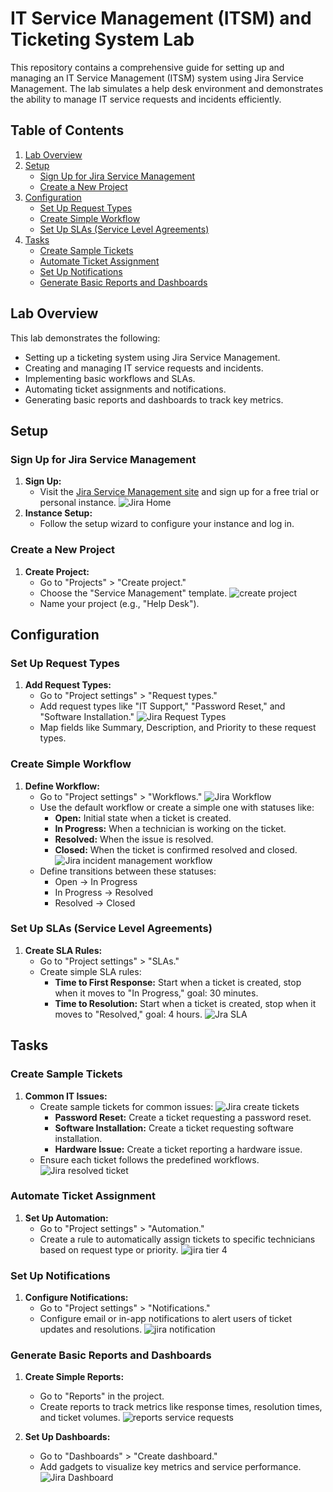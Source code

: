 # IT Service Management (ITSM) and Ticketing System Lab

This repository contains a comprehensive guide for setting up and managing an IT Service Management (ITSM) system using Jira Service Management. The lab simulates a help desk environment and demonstrates the ability to manage IT service requests and incidents efficiently.

## Table of Contents

1. [Lab Overview](#lab-overview)
2. [Setup](#setup)
   - [Sign Up for Jira Service Management](#sign-up-for-jira-service-management)
   - [Create a New Project](#create-a-new-project)
3. [Configuration](#configuration)
   - [Set Up Request Types](#set-up-request-types)
   - [Create Simple Workflow](#create-simple-workflow)
   - [Set Up SLAs (Service Level Agreements)](#set-up-slas-service-level-agreements)
4. [Tasks](#tasks)
   - [Create Sample Tickets](#create-sample-tickets)
   - [Automate Ticket Assignment](#automate-ticket-assignment)
   - [Set Up Notifications](#set-up-notifications)
   - [Generate Basic Reports and Dashboards](#generate-basic-reports-and-dashboards)

## Lab Overview

This lab demonstrates the following:
- Setting up a ticketing system using Jira Service Management.
- Creating and managing IT service requests and incidents.
- Implementing basic workflows and SLAs.
- Automating ticket assignments and notifications.
- Generating basic reports and dashboards to track key metrics.

## Setup

### Sign Up for Jira Service Management

1. **Sign Up:**
   - Visit the [Jira Service Management site](https://www.atlassian.com/software/jira/service-management) and sign up for a free trial or personal instance.
![Jira Home](https://github.com/user-attachments/assets/dd1b95f2-1f10-4d86-92cc-9052f259d7f9)
2. **Instance Setup:**
   - Follow the setup wizard to configure your instance and log in.

### Create a New Project

1. **Create Project:**
   - Go to "Projects" > "Create project."
   - Choose the "Service Management" template.
   ![create project](https://github.com/user-attachments/assets/5772a866-18c5-4ebb-82aa-91ac1b9b90d5)
   - Name your project (e.g., "Help Desk").

## Configuration

### Set Up Request Types

1. **Add Request Types:**
   - Go to "Project settings" > "Request types."
   - Add request types like "IT Support," "Password Reset," and "Software Installation."
   ![Jira Request Types](https://github.com/user-attachments/assets/3fd9dfdd-584a-4145-8948-cdceca9473a9)
   - Map fields like Summary, Description, and Priority to these request types.

### Create Simple Workflow

1. **Define Workflow:**
   - Go to "Project settings" > "Workflows."
   ![Jira Workflow](https://github.com/user-attachments/assets/d59a6a22-915a-4334-a7dd-56f0277157d9)
   - Use the default workflow or create a simple one with statuses like:
     - **Open:** Initial state when a ticket is created.
     - **In Progress:** When a technician is working on the ticket.
     - **Resolved:** When the issue is resolved.
     - **Closed:** When the ticket is confirmed resolved and closed.
   ![Jira incident management workflow](https://github.com/user-attachments/assets/4bd3b799-b7b0-4139-b7cf-257c7fd40bea)
   - Define transitions between these statuses:
     - Open -> In Progress
     - In Progress -> Resolved
     - Resolved -> Closed

### Set Up SLAs (Service Level Agreements)

1. **Create SLA Rules:**
   - Go to "Project settings" > "SLAs."
   - Create simple SLA rules:
     - **Time to First Response:** Start when a ticket is created, stop when it moves to "In Progress," goal: 30 minutes.
     - **Time to Resolution:** Start when a ticket is created, stop when it moves to "Resolved," goal: 4 hours.
     ![Jra SLA](https://github.com/user-attachments/assets/4055cd35-9293-469a-bbd5-44e9998ceb04)

## Tasks

### Create Sample Tickets

1. **Common IT Issues:**
   - Create sample tickets for common issues:
   ![Jira create tickets](https://github.com/user-attachments/assets/a40f1d02-c855-4279-9162-37b758fb3488)
     - **Password Reset:** Create a ticket requesting a password reset.
     - **Software Installation:** Create a ticket requesting software installation.
     - **Hardware Issue:** Create a ticket reporting a hardware issue.
   - Ensure each ticket follows the predefined workflows.
   ![Jira resolved ticket](https://github.com/user-attachments/assets/c4425eab-65f2-4ce0-b744-7321c51c3216)

### Automate Ticket Assignment

1. **Set Up Automation:**
   - Go to "Project settings" > "Automation."
   - Create a rule to automatically assign tickets to specific technicians based on request type or priority.
   ![jira tier 4](https://github.com/user-attachments/assets/e43263cc-5afe-443f-b39c-2aa3f5ebf706)

### Set Up Notifications

1. **Configure Notifications:**
   - Go to "Project settings" > "Notifications."
   - Configure email or in-app notifications to alert users of ticket updates and resolutions.
   ![jira notification](https://github.com/user-attachments/assets/f3bbb8e4-554b-4457-96ea-168c4ee78cbe)

### Generate Basic Reports and Dashboards

1. **Create Simple Reports:**
   - Go to "Reports" in the project.
   - Create reports to track metrics like response times, resolution times, and ticket volumes.
   ![reports service requests](https://github.com/user-attachments/assets/2e664bed-2c47-42cb-9a93-343181a2887d)

2. **Set Up Dashboards:**
   - Go to "Dashboards" > "Create dashboard."
   - Add gadgets to visualize key metrics and service performance.
   ![Jira Dashboard](https://github.com/user-attachments/assets/5a5efb90-82f4-481b-a210-8ab80c7903c6)




